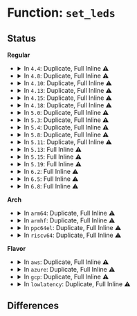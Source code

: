 # Function: <code>set_leds</code>

## Status
<b>Regular</b>
<ul>
<li>
<details>
<summary>In <code>4.4</code>: Duplicate, Full Inline ⚠️</summary>

**Collision:** Static Duplication

**Inline:** Full

**Transformation:** False

**Instances:**

```
In drivers/tty/vt/keyboard.c (ffffffff814f4690)
Location: include/linux/kbd_kern.h:77
Inline: True
Inline callers:
  - drivers/tty/vt/keyboard.c:setledstate
  - drivers/tty/vt/keyboard.c:vt_kbd_con_start
  - drivers/tty/vt/keyboard.c:vt_kbd_con_stop
  - drivers/tty/vt/keyboard.c:vt_do_kdskled
```
```
In drivers/tty/vt/vt.c (ffffffff814f83e0)
Location: include/linux/kbd_kern.h:77
Inline: True
Inline callers:
  - drivers/tty/vt/vt.c:redraw_screen
```
</details>
</li>
<li>
<details>
<summary>In <code>4.8</code>: Duplicate, Full Inline ⚠️</summary>

**Collision:** Static Duplication

**Inline:** Full

**Transformation:** False

**Instances:**

```
In drivers/tty/vt/keyboard.c (ffffffff81546277)
Location: include/linux/kbd_kern.h:77
Inline: True
Inline callers:
  - drivers/tty/vt/keyboard.c:vt_do_kdskled
  - drivers/tty/vt/keyboard.c:vt_kbd_con_stop
  - drivers/tty/vt/keyboard.c:vt_kbd_con_start
  - drivers/tty/vt/keyboard.c:setledstate
```
```
In drivers/tty/vt/vt.c (ffffffff81548a85)
Location: include/linux/kbd_kern.h:77
Inline: True
Inline callers:
  - drivers/tty/vt/vt.c:redraw_screen
```
</details>
</li>
<li>
<details>
<summary>In <code>4.10</code>: Duplicate, Full Inline ⚠️</summary>

**Collision:** Static Duplication

**Inline:** Full

**Transformation:** False

**Instances:**

```
In drivers/tty/vt/keyboard.c (ffffffff815728c7)
Location: include/linux/kbd_kern.h:77
Inline: True
Inline callers:
  - drivers/tty/vt/keyboard.c:vt_do_kdskled
  - drivers/tty/vt/keyboard.c:vt_kbd_con_stop
  - drivers/tty/vt/keyboard.c:vt_kbd_con_start
  - drivers/tty/vt/keyboard.c:setledstate
```
```
In drivers/tty/vt/vt.c (ffffffff815754e5)
Location: include/linux/kbd_kern.h:77
Inline: True
Inline callers:
  - drivers/tty/vt/vt.c:redraw_screen
```
</details>
</li>
<li>
<details>
<summary>In <code>4.13</code>: Duplicate, Full Inline ⚠️</summary>

**Collision:** Static Duplication

**Inline:** Full

**Transformation:** False

**Instances:**

```
In drivers/tty/vt/keyboard.c (ffffffff8158697a)
Location: include/linux/kbd_kern.h:77
Inline: True
Inline callers:
  - drivers/tty/vt/keyboard.c:vt_do_kdskled
  - drivers/tty/vt/keyboard.c:vt_kbd_con_stop
  - drivers/tty/vt/keyboard.c:vt_kbd_con_start
  - drivers/tty/vt/keyboard.c:setledstate
```
```
In drivers/tty/vt/vt.c (ffffffff81589399)
Location: include/linux/kbd_kern.h:77
Inline: True
Inline callers:
  - drivers/tty/vt/vt.c:redraw_screen
```
</details>
</li>
<li>
<details>
<summary>In <code>4.15</code>: Duplicate, Full Inline ⚠️</summary>

**Collision:** Static Duplication

**Inline:** Full

**Transformation:** False

**Instances:**

```
In drivers/tty/vt/keyboard.c (ffffffff815eb47a)
Location: include/linux/kbd_kern.h:78
Inline: True
Inline callers:
  - drivers/tty/vt/keyboard.c:vt_do_kdskled
  - drivers/tty/vt/keyboard.c:vt_kbd_con_stop
  - drivers/tty/vt/keyboard.c:vt_kbd_con_start
  - drivers/tty/vt/keyboard.c:setledstate
```
```
In drivers/tty/vt/vt.c (ffffffff815edec9)
Location: include/linux/kbd_kern.h:78
Inline: True
Inline callers:
  - drivers/tty/vt/vt.c:redraw_screen
```
</details>
</li>
<li>
<details>
<summary>In <code>4.18</code>: Duplicate, Full Inline ⚠️</summary>

**Collision:** Static Duplication

**Inline:** Full

**Transformation:** False

**Instances:**

```
In drivers/tty/vt/keyboard.c (ffffffff816246a9)
Location: include/linux/kbd_kern.h:78
Inline: True
Inline callers:
  - drivers/tty/vt/keyboard.c:vt_do_kdskled
  - drivers/tty/vt/keyboard.c:vt_kbd_con_stop
  - drivers/tty/vt/keyboard.c:vt_kbd_con_start
  - drivers/tty/vt/keyboard.c:setledstate
```
```
In drivers/tty/vt/vt.c (ffffffff816273b1)
Location: include/linux/kbd_kern.h:78
Inline: True
Inline callers:
  - drivers/tty/vt/vt.c:redraw_screen
```
</details>
</li>
<li>
<details>
<summary>In <code>5.0</code>: Duplicate, Full Inline ⚠️</summary>

**Collision:** Static Duplication

**Inline:** Full

**Transformation:** False

**Instances:**

```
In drivers/tty/vt/keyboard.c (ffffffff81641b99)
Location: include/linux/kbd_kern.h:78
Inline: True
Inline callers:
  - drivers/tty/vt/keyboard.c:vt_do_kdskled
  - drivers/tty/vt/keyboard.c:vt_kbd_con_stop
  - drivers/tty/vt/keyboard.c:vt_kbd_con_start
  - drivers/tty/vt/keyboard.c:setledstate
```
```
In drivers/tty/vt/vt.c (ffffffff81644f20)
Location: include/linux/kbd_kern.h:78
Inline: True
Inline callers:
  - drivers/tty/vt/vt.c:redraw_screen
```
</details>
</li>
<li>
<details>
<summary>In <code>5.3</code>: Duplicate, Full Inline ⚠️</summary>

**Collision:** Static Duplication

**Inline:** Full

**Transformation:** False

**Instances:**

```
In drivers/tty/vt/keyboard.c (ffffffff816760f8)
Location: include/linux/kbd_kern.h:78
Inline: True
Inline callers:
  - drivers/tty/vt/keyboard.c:vt_do_kdskled
  - drivers/tty/vt/keyboard.c:vt_kbd_con_stop
  - drivers/tty/vt/keyboard.c:vt_kbd_con_start
  - drivers/tty/vt/keyboard.c:setledstate
```
```
In drivers/tty/vt/vt.c (ffffffff81679521)
Location: include/linux/kbd_kern.h:78
Inline: True
Inline callers:
  - drivers/tty/vt/vt.c:redraw_screen
```
</details>
</li>
<li>
<details>
<summary>In <code>5.4</code>: Duplicate, Full Inline ⚠️</summary>

**Collision:** Static Duplication

**Inline:** Full

**Transformation:** False

**Instances:**

```
In drivers/tty/vt/keyboard.c (ffffffff81698898)
Location: include/linux/kbd_kern.h:78
Inline: True
Inline callers:
  - drivers/tty/vt/keyboard.c:vt_do_kdskled
  - drivers/tty/vt/keyboard.c:vt_kbd_con_stop
  - drivers/tty/vt/keyboard.c:vt_kbd_con_start
  - drivers/tty/vt/keyboard.c:setledstate
```
```
In drivers/tty/vt/vt.c (ffffffff8169bd01)
Location: include/linux/kbd_kern.h:78
Inline: True
Inline callers:
  - drivers/tty/vt/vt.c:redraw_screen
```
</details>
</li>
<li>
<details>
<summary>In <code>5.8</code>: Duplicate, Full Inline ⚠️</summary>

**Collision:** Static Duplication

**Inline:** Full

**Transformation:** False

**Instances:**

```
In drivers/tty/vt/keyboard.c (ffffffff8174ac08)
Location: include/linux/kbd_kern.h:78
Inline: True
Inline callers:
  - drivers/tty/vt/keyboard.c:vt_do_kdskled
  - drivers/tty/vt/keyboard.c:vt_kbd_con_stop
  - drivers/tty/vt/keyboard.c:vt_kbd_con_start
  - drivers/tty/vt/keyboard.c:vt_set_led_state
```
```
In drivers/tty/vt/vt.c (ffffffff8174eecf)
Location: include/linux/kbd_kern.h:78
Inline: True
Inline callers:
  - drivers/tty/vt/vt.c:redraw_screen
```
</details>
</li>
<li>
<details>
<summary>In <code>5.11</code>: Duplicate, Full Inline ⚠️</summary>

**Collision:** Static Duplication

**Inline:** Full

**Transformation:** False

**Instances:**

```
In drivers/tty/vt/keyboard.c (ffffffff81766378)
Location: include/linux/kbd_kern.h:75
Inline: True
Inline callers:
  - drivers/tty/vt/keyboard.c:vt_do_kdskled
  - drivers/tty/vt/keyboard.c:vt_kbd_con_stop
  - drivers/tty/vt/keyboard.c:vt_kbd_con_start
  - drivers/tty/vt/keyboard.c:vt_set_led_state
```
```
In drivers/tty/vt/vt.c (ffffffff8176a851)
Location: include/linux/kbd_kern.h:75
Inline: True
Inline callers:
  - drivers/tty/vt/vt.c:redraw_screen
```
</details>
</li>
<li>
<details>
<summary>In <code>5.13</code>: Full Inline ⚠️</summary>

**Collision:** Unique Static

**Inline:** Full

**Transformation:** False

**Instances:**

```
In drivers/tty/vt/keyboard.c (ffffffff81749fc6)
Location: drivers/tty/vt/keyboard.c:379
Inline: True
Inline callers:
  - drivers/tty/vt/keyboard.c:vt_do_kdskled
  - drivers/tty/vt/keyboard.c:vt_kbd_con_stop
  - drivers/tty/vt/keyboard.c:vt_kbd_con_start
  - drivers/tty/vt/keyboard.c:vt_set_led_state
  - drivers/tty/vt/keyboard.c:vt_set_leds_compute_shiftstate
```
</details>
</li>
<li>
<details>
<summary>In <code>5.15</code>: Full Inline ⚠️</summary>

**Collision:** Unique Static

**Inline:** Full

**Transformation:** False

**Instances:**

```
In drivers/tty/vt/keyboard.c (ffffffff817cb621)
Location: drivers/tty/vt/keyboard.c:379
Inline: True
Inline callers:
  - drivers/tty/vt/keyboard.c:vt_do_kdskled
  - drivers/tty/vt/keyboard.c:vt_kbd_con_stop
  - drivers/tty/vt/keyboard.c:vt_kbd_con_start
  - drivers/tty/vt/keyboard.c:vt_set_led_state
  - drivers/tty/vt/keyboard.c:vt_set_leds_compute_shiftstate
```
</details>
</li>
<li>
<details>
<summary>In <code>5.19</code>: Full Inline ⚠️</summary>

**Collision:** Unique Static

**Inline:** Full

**Transformation:** False

**Instances:**

```
In drivers/tty/vt/keyboard.c (ffffffff81908e55)
Location: drivers/tty/vt/keyboard.c:380
Inline: True
Inline callers:
  - drivers/tty/vt/keyboard.c:vt_do_kdskled
  - drivers/tty/vt/keyboard.c:vt_kbd_con_stop
  - drivers/tty/vt/keyboard.c:vt_kbd_con_start
  - drivers/tty/vt/keyboard.c:vt_set_led_state
  - drivers/tty/vt/keyboard.c:vt_set_leds_compute_shiftstate
```
</details>
</li>
<li>
<details>
<summary>In <code>6.2</code>: Full Inline ⚠️</summary>

**Collision:** Unique Static

**Inline:** Full

**Transformation:** False

**Instances:**

```
In drivers/tty/vt/keyboard.c (ffffffff81a63445)
Location: drivers/tty/vt/keyboard.c:380
Inline: True
Inline callers:
  - drivers/tty/vt/keyboard.c:vt_do_kdskled
  - drivers/tty/vt/keyboard.c:vt_kbd_con_stop
  - drivers/tty/vt/keyboard.c:vt_kbd_con_start
  - drivers/tty/vt/keyboard.c:vt_set_led_state
  - drivers/tty/vt/keyboard.c:vt_set_leds_compute_shiftstate
```
</details>
</li>
<li>
<details>
<summary>In <code>6.5</code>: Full Inline ⚠️</summary>

**Collision:** Unique Static

**Inline:** Full

**Transformation:** False

**Instances:**

```
In drivers/tty/vt/keyboard.c (ffffffff81aadb05)
Location: drivers/tty/vt/keyboard.c:380
Inline: True
Inline callers:
  - drivers/tty/vt/keyboard.c:vt_do_kdskled
  - drivers/tty/vt/keyboard.c:vt_kbd_con_stop
  - drivers/tty/vt/keyboard.c:vt_kbd_con_start
  - drivers/tty/vt/keyboard.c:vt_set_led_state
  - drivers/tty/vt/keyboard.c:vt_set_leds_compute_shiftstate
```
</details>
</li>
<li>
<details>
<summary>In <code>6.8</code>: Full Inline ⚠️</summary>

**Collision:** Unique Static

**Inline:** Full

**Transformation:** False

**Instances:**

```
In drivers/tty/vt/keyboard.c (ffffffff81b00735)
Location: drivers/tty/vt/keyboard.c:380
Inline: True
Inline callers:
  - drivers/tty/vt/keyboard.c:vt_do_kdskled
  - drivers/tty/vt/keyboard.c:vt_kbd_con_stop
  - drivers/tty/vt/keyboard.c:vt_kbd_con_start
  - drivers/tty/vt/keyboard.c:vt_set_led_state
  - drivers/tty/vt/keyboard.c:vt_set_leds_compute_shiftstate
```
</details>
</li>
</ul>
<b>Arch</b>
<ul>
<li>
<details>
<summary>In <code>arm64</code>: Duplicate, Full Inline ⚠️</summary>

**Collision:** Static Duplication

**Inline:** Full

**Transformation:** False

**Instances:**

```
In drivers/tty/vt/keyboard.c (ffff80001086e8c8)
Location: include/linux/kbd_kern.h:78
Inline: True
Inline callers:
  - drivers/tty/vt/keyboard.c:vt_do_kdskled
  - drivers/tty/vt/keyboard.c:vt_kbd_con_stop
  - drivers/tty/vt/keyboard.c:vt_kbd_con_start
  - drivers/tty/vt/keyboard.c:setledstate
```
```
In drivers/tty/vt/vt.c (ffff8000108732fc)
Location: include/linux/kbd_kern.h:78
Inline: True
Inline callers:
  - drivers/tty/vt/vt.c:redraw_screen
```
</details>
</li>
<li>
<details>
<summary>In <code>armhf</code>: Duplicate, Full Inline ⚠️</summary>

**Collision:** Static Duplication

**Inline:** Full

**Transformation:** False

**Instances:**

```
In drivers/tty/vt/keyboard.c (c09727f8)
Location: include/linux/kbd_kern.h:78
Inline: True
Inline callers:
  - drivers/tty/vt/keyboard.c:vt_do_kdskled
  - drivers/tty/vt/keyboard.c:vt_kbd_con_stop
  - drivers/tty/vt/keyboard.c:vt_kbd_con_start
  - drivers/tty/vt/keyboard.c:setledstate
```
```
In drivers/tty/vt/vt.c (c09760c8)
Location: include/linux/kbd_kern.h:78
Inline: True
Inline callers:
  - drivers/tty/vt/vt.c:redraw_screen
```
</details>
</li>
<li>
<details>
<summary>In <code>ppc64el</code>: Duplicate, Full Inline ⚠️</summary>

**Collision:** Static Duplication

**Inline:** Full

**Transformation:** False

**Instances:**

```
In drivers/tty/vt/keyboard.c (c00000000090ee40)
Location: include/linux/kbd_kern.h:78
Inline: True
Inline callers:
  - drivers/tty/vt/keyboard.c:vt_do_kdskled
  - drivers/tty/vt/keyboard.c:vt_kbd_con_stop
  - drivers/tty/vt/keyboard.c:vt_kbd_con_start
  - drivers/tty/vt/keyboard.c:setledstate
```
```
In drivers/tty/vt/vt.c (c000000000913e88)
Location: include/linux/kbd_kern.h:78
Inline: True
Inline callers:
  - drivers/tty/vt/vt.c:redraw_screen
```
</details>
</li>
<li>
<details>
<summary>In <code>riscv64</code>: Duplicate, Full Inline ⚠️</summary>

**Collision:** Static Duplication

**Inline:** Full

**Transformation:** False

**Instances:**

```
In drivers/tty/vt/keyboard.c (ffffffe00054199a)
Location: include/linux/kbd_kern.h:78
Inline: True
Inline callers:
  - drivers/tty/vt/keyboard.c:vt_do_kdskled
  - drivers/tty/vt/keyboard.c:vt_kbd_con_stop
  - drivers/tty/vt/keyboard.c:vt_kbd_con_start
  - drivers/tty/vt/keyboard.c:setledstate
```
```
In drivers/tty/vt/vt.c (ffffffe000544e36)
Location: include/linux/kbd_kern.h:78
Inline: True
Inline callers:
  - drivers/tty/vt/vt.c:redraw_screen
```
</details>
</li>
</ul>
<b>Flavor</b>
<ul>
<li>
<details>
<summary>In <code>aws</code>: Duplicate, Full Inline ⚠️</summary>

**Collision:** Static Duplication

**Inline:** Full

**Transformation:** False

**Instances:**

```
In drivers/tty/vt/keyboard.c (ffffffff8165e2f8)
Location: include/linux/kbd_kern.h:78
Inline: True
Inline callers:
  - drivers/tty/vt/keyboard.c:vt_do_kdskled
  - drivers/tty/vt/keyboard.c:vt_kbd_con_stop
  - drivers/tty/vt/keyboard.c:vt_kbd_con_start
  - drivers/tty/vt/keyboard.c:setledstate
```
```
In drivers/tty/vt/vt.c (ffffffff81661761)
Location: include/linux/kbd_kern.h:78
Inline: True
Inline callers:
  - drivers/tty/vt/vt.c:redraw_screen
```
</details>
</li>
<li>
<details>
<summary>In <code>azure</code>: Duplicate, Full Inline ⚠️</summary>

**Collision:** Static Duplication

**Inline:** Full

**Transformation:** False

**Instances:**

```
In drivers/tty/vt/keyboard.c (ffffffff8163e678)
Location: include/linux/kbd_kern.h:78
Inline: True
Inline callers:
  - drivers/tty/vt/keyboard.c:vt_do_kdskled
  - drivers/tty/vt/keyboard.c:vt_kbd_con_stop
  - drivers/tty/vt/keyboard.c:vt_kbd_con_start
  - drivers/tty/vt/keyboard.c:setledstate
```
```
In drivers/tty/vt/vt.c (ffffffff81641ae1)
Location: include/linux/kbd_kern.h:78
Inline: True
Inline callers:
  - drivers/tty/vt/vt.c:redraw_screen
```
</details>
</li>
<li>
<details>
<summary>In <code>gcp</code>: Duplicate, Full Inline ⚠️</summary>

**Collision:** Static Duplication

**Inline:** Full

**Transformation:** False

**Instances:**

```
In drivers/tty/vt/keyboard.c (ffffffff8168c6d8)
Location: include/linux/kbd_kern.h:78
Inline: True
Inline callers:
  - drivers/tty/vt/keyboard.c:vt_do_kdskled
  - drivers/tty/vt/keyboard.c:vt_kbd_con_stop
  - drivers/tty/vt/keyboard.c:vt_kbd_con_start
  - drivers/tty/vt/keyboard.c:setledstate
```
```
In drivers/tty/vt/vt.c (ffffffff8168fb41)
Location: include/linux/kbd_kern.h:78
Inline: True
Inline callers:
  - drivers/tty/vt/vt.c:redraw_screen
```
</details>
</li>
<li>
<details>
<summary>In <code>lowlatency</code>: Duplicate, Full Inline ⚠️</summary>

**Collision:** Static Duplication

**Inline:** Full

**Transformation:** False

**Instances:**

```
In drivers/tty/vt/keyboard.c (ffffffff816a6cd8)
Location: include/linux/kbd_kern.h:78
Inline: True
Inline callers:
  - drivers/tty/vt/keyboard.c:vt_do_kdskled
  - drivers/tty/vt/keyboard.c:vt_kbd_con_stop
  - drivers/tty/vt/keyboard.c:vt_kbd_con_start
  - drivers/tty/vt/keyboard.c:setledstate
```
```
In drivers/tty/vt/vt.c (ffffffff816aa141)
Location: include/linux/kbd_kern.h:78
Inline: True
Inline callers:
  - drivers/tty/vt/vt.c:redraw_screen
```
</details>
</li>
</ul>

## Differences
